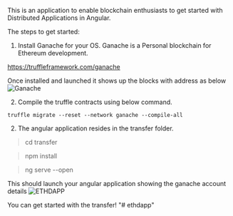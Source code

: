 This is an application to enable blockchain enthusiasts to get started with Distributed Applications in Angular.

The steps to get started:

1. Install Ganache for your OS. Ganache is a Personal blockchain for Ethereum development.

https://truffleframework.com/ganache

Once installed and launched it shows up the blocks with address as below
![Ganache](https://github.com/abhilashahyd/ethdapp/blob/master/transfer/src/assets/Ganache.PNG)

2. Compile the truffle contracts using below command.

````
truffle migrate --reset --network ganache --compile-all
````

2. The angular application resides in the transfer folder.

> cd transfer

> npm install

> ng serve --open


This should launch your angular application showing the ganache account details
![ETHDAPP](https://github.com/abhilashahyd/ethdapp/blob/master/transfer/src/assets/ethdapp.PNG)

You can get started with the transfer!
"# ethdapp" 
